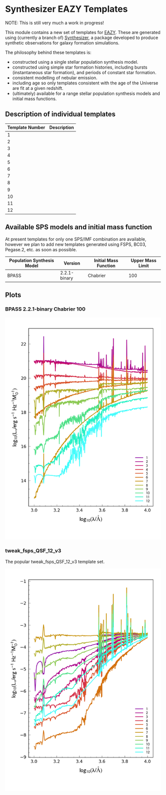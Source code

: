 # Synthesizer EAZY Templates

NOTE: This is still very much a work in progress!

This module contains a new set of templates for [EAZY](https://github.com/gbrammer/eazy-photoz/). These are generated using (currently a branch of) [Synthesizer](https://github.com/flaresimulations/synthesizer), a package developed to produce synthetic observations for galaxy formation simulations.

The philosophy behind these templates is:

- constructed using a single stellar population synthesis model.
- constructed using simple star formation histories, including bursts (instantaneous star formation), and periods of constant star formation.
- consistent modelling of nebular emission.
- including age so only templates consistent with the age of the Universe are fit at a given redshift.
- (ultimately) available for a range stellar population synthesis models and initial mass functions.


## Description of individual templates

| Template Number | Description |
| --- | --- |
| 1  |  |
| 2  |  |
| 3  |  |
| 4  |  |
| 5  |  |
| 6  |  |
| 7  |  |
| 8  |  |
| 9  |  |
| 10 |  |
| 11 |  |
| 12 |  |


## Available SPS models and initial mass function

At present templates for only one SPS/IMF combination are available, however we plan to add new templates generated using FSPS, BC03, Pegase.2, etc. as soon as possible.

| Population Synthesis Model | Version | Initial Mass Function | Upper Mass Limit |
| --- | --- | --- | --- |
| BPASS | 2.2.1-binary | Chabrier | 100 |


## Plots

### BPASS 2.2.1-binary Chabrier 100

![](docs/figs/Wilkins22_bpass-v2.2.1_chab100-bin_all.png)


### tweak_fsps_QSF_12_v3

The popular tweak_fsps_QSF_12_v3 template set.

![](docs/figs/tweak_fsps_QSF_12_v3_all.png)
